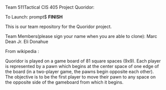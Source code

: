 Team 511Tactical
CIS 405
Project Quoridor:

To Launch:
prompt$ **FINISH**

This is our team repository for the Quoridor project. 
 

Team Members(please sign your name when you are able to clone):
Marc Dean Jr.
Eli Donahue

From wikipedia :

Quoridor is played on a game board of 81 square spaces (9x9). Each player is represented by a pawn which begins at the center space of one edge of the board (in a two-player game, the pawns begin opposite each other). The objective is to be the first player to move their pawn to any space on the opposite side of the gameboard from which it begins.

